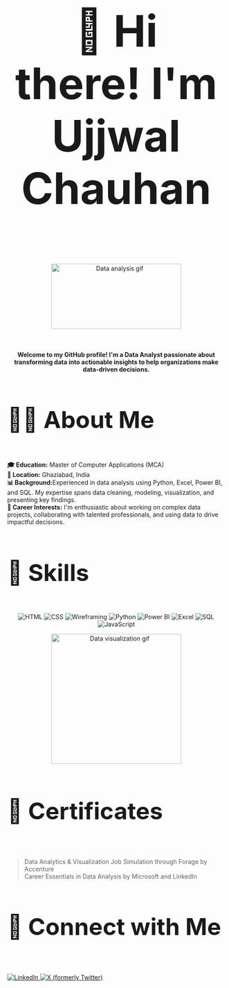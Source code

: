 <h2 style="font-size: 100px;" align="center"><b>👋 Hi there! I'm Ujjwal Chauhan</b></h2> <br> <p align="center"> 
<img src="https://i.giphy.com/media/v1.Y2lkPTc5MGI3NjExbTlsNzRncHZ5am1qY3c2bzgxMDVmeG8wMjVnM3I0bGtpM243MHltZyZlcD12MV9pbnRlcm5hbF9naWZfYnlfaWQmY3Q9Zw/T7Qx28nEdo9NK/giphy.gif" alt="Data analysis gif" width="300" height="150"/> </p> <br> 

<h4 align="center" >Welcome to my GitHub profile! I'm a Data Analyst passionate about transforming data into actionable insights to help organizations make data-driven decisions.</h3>

<h2 style="font-size: 54px;"><b>👨‍💻 About Me</b></h2> <br> 
<b>🎓 Education:</b> Master of Computer Applications (MCA) <br>
<b>📍 Location:</b> Ghaziabad, India <br>
<b>📊 Background:</b>Experienced in data analysis using Python, Excel, Power BI, and SQL. My expertise spans data cleaning, modeling, visualization, and presenting key findings. <br>
<b>🏢 Career Interests:</b> I'm enthusiastic about working on complex data projects, collaborating with talented professionals, and using data to drive impactful decisions. <br>



<h2 style="font-size: 54px;"><b>🔧 Skills</b></h2> <br>

<div align="center"> <img src="https://img.shields.io/badge/HTML-E34F26?style=for-the-badge&logo=html5&logoColor=white" alt="HTML"/> <img src="https://img.shields.io/badge/CSS-1572B6?style=for-the-badge&logo=css3&logoColor=white" alt="CSS"/> <img src="https://img.shields.io/badge/Wireframing-000000?style=for-the-badge&logoColor=white" alt="Wireframing"/> <img src="https://img.shields.io/badge/Python-3776AB?style=for-the-badge&logo=python&logoColor=white" alt="Python"/> <img src="https://img.shields.io/badge/PowerBI-F2C811?style=for-the-badge&logo=power-bi&logoColor=black" alt="Power BI"/> <img src="https://img.shields.io/badge/Excel-217346?style=for-the-badge&logo=microsoft-excel&logoColor=white" alt="Excel"/> <img src="https://img.shields.io/badge/SQL-4479A1?style=for-the-badge&logo=postgresql&logoColor=white" alt="SQL"/> <img src="https://img.shields.io/badge/JavaScript-F7DF1E?style=for-the-badge&logo=javascript&logoColor=black" alt="JavaScript"/> </div> <p align="center"> <img align="center" src="https://media.giphy.com/media/3oKIPEqDGUULpEU0aQ/giphy.gif" alt="Data visualization gif" width="300" /> </p>

<h2 style="font-size: 54px;"><b>📜 Certificates</b></h2> <br>

> Data Analytics & Visualization Job Simulation through Forage by Accenture <br>
> Career Essentials in Data Analysis by Microsoft and LinkedIn <br>

<h2 style="font-size: 54px;"><b>🤝 Connect with Me</b></h2> <br>

<p align="left"> <a href="https://www.linkedin.com/in/ujjwal-chauhan-880563272/" target="_blank"> <img src="https://img.shields.io/badge/LinkedIn-0077B5?style=for-the-badge&logo=linkedin&logoColor=white" alt="LinkedIn"/> </a> 
<a href="https://x.com/ujjwlchauhan25" target="_blank"> <img src="https://img.shields.io/badge/X-1DA1F2?style=for-the-badge&logo=twitter&logoColor=white" alt="X (formerly Twitter)"/> </a> </p>
